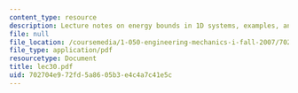 ```yaml
---
content_type: resource
description: Lecture notes on energy bounds in 1D systems, examples, and applications.
file: null
file_location: /coursemedia/1-050-engineering-mechanics-i-fall-2007/702704e972fd5a8605b3e4c4a7c41e5c_lec30.pdf
file_type: application/pdf
resourcetype: Document
title: lec30.pdf
uid: 702704e9-72fd-5a86-05b3-e4c4a7c41e5c
---
```

